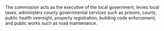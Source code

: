 The commission acts as the executive of the local government, levies local taxes, administers county governmental services such as prisons, courts, public health oversight, property registration, building code enforcement, and public works such as road maintenance.
